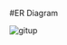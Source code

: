 #ER Diagram

![gitup](https://github.com/AritraLikhan/Nursery-Management-Database/assets/128929550/bcd3832f-b14a-4c30-b376-9d425b9473ec)

